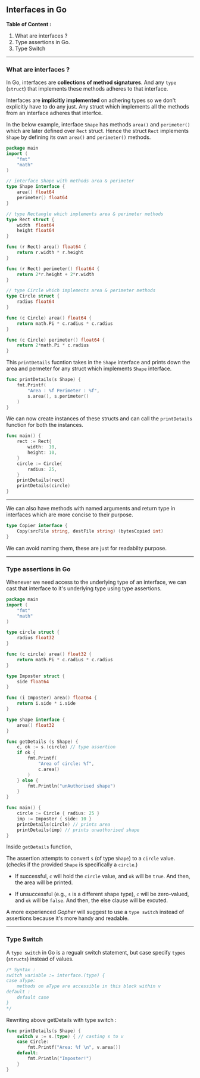 ## Interfaces in Go

**Table of Content :**

1. What are interfaces ?
2. Type assertions in Go.
3. Type Switch

---

### What are interfaces ?

In Go, interfaces are **collections of method signatures**. And any `type` (`struct`) that implements these methods adheres to that interface.

Interfaces are **implicitly implemented** on adhering types so we don't explicitly have to do any just. Any struct which implements all the methods from an interface adheres that interfce.

In the below example, interface `Shape` has methods `area()` and `perimeter()` which are later defined over `Rect` struct. Hence the struct `Rect` implements `Shape` by defining its own `area()` and `perimeter()` methods.

```go
package main
import (
    "fmt"
    "math"
)

// interface Shape with methods area & perimeter
type Shape interface {
	area() float64
	perimeter() float64
}
```

```go
// type Rectangle which implements area & perimeter methods
type Rect struct {
	width  float64
	height float64
}

func (r Rect) area() float64 {
	return r.width * r.height
}

func (r Rect) perimeter() float64 {
	return 2*r.height + 2*r.width
}

// type Circle which implements area & perimeter methods
type Circle struct {
	radius float64
}

func (c Circle) area() float64 {
	return math.Pi * c.radius * c.radius
}

func (c Circle) perimeter() float64 {
	return 2*math.Pi * c.radius
}
```

This `printDetails` fucntion takes in the `Shape` interface and prints down the area and permeter for any struct which implements `Shape` interface.

```go
func printDetails(s Shape) {
	fmt.Printf(
        "Area : %f Perimeter : %f",
        s.area(), s.perimeter()
    )
}
```

We can now create instances of these structs and can call the `printDetails` function for both the instances.

```go
func main() {
	rect := Rect{
		width:  10,
		height: 10,
	}
    circle := Circle{
        radius: 25,
    }
	printDetails(rect)
	printDetails(circle)
}
```

---

We can also have methods with named arguments and return type in interfaces which are more concise to their purpose.

```go
type Copier interface {
    Copy(srcFile string, destFile string) (bytesCopied int)
}
```

We can avoid naming them, these are just for readabilty purpose.

---

### Type assertions in Go

Whenever we need access to the underlying type of an interface, we can cast that interface to it's underlying type using type assertions.

```go
package main
import (
    "fmt"
    "math"
)
```

```go
type circle struct {
    radius float32
}

func (c circle) area() float32 {
    return math.Pi * c.radius * c.radius
}

type Imposter struct {
	side float64
}

func (i Imposter) area() float64 {
	return i.side * i.side
}
```

```go
type shape interface {
    area() float32
}

func getDetails (s Shape) {
    c, ok := s.(circle) // type assertion
    if ok {
        fmt.Printf(
            "Area of circle: %f",
            c.area()
        )
    } else {
		fmt.Println("unAuthorised shape")
	}
}
```

```go
func main() {
	circle := Circle { radius: 25 }
	imp := Imposter { side: 10 }
    printDetails(circle) // prints area
    printDetails(imp) // prints unauthorised shape
}
```

Inside `getDetails` function,

The assertion attempts to convert `s` (of type `Shape`) to a `circle` value. (checks if the provided `Shape` is specifically a `circle`.)

- If successful, `c` will hold the `circle` value, and `ok` will be `true`. And then, the area will be printed.

- If unsuccessful (e.g., `s` is a different shape type), `c` will be zero-valued, and `ok` will be `false`. And then, the else clause will be excuted.

A more experienced _Gopher_ will suggest to use a `type switch` instead of assertions because it's more handy and readable.

---

### Type Switch

A `type switch` in Go is a regualr switch statement, but case specify `types` (`structs`) instead of values.

```go
/* Syntax :
switch variable := interface.(type) {
case aType:
    methods on aType are accessible in this block within v
default :
    default case
}
*/
```

Rewriting above getDetails with type switch :

```go
func printDetails(s Shape) {
	switch v := s.(type) { // casting s to v
	case Circle:
		fmt.Printf("Area: %f \n", v.area())
	default:
		fmt.Println("Imposter!")
	}
}
```
